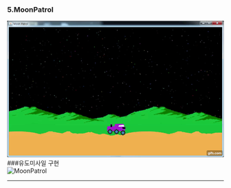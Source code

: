 ### 5.MoonPatrol</br>
![MoonPatrol](./images/moon1.gif)</br>
###유도미사일 구현 </br>
![MoonPatrol](./images/moon2.gif)</br>
***

